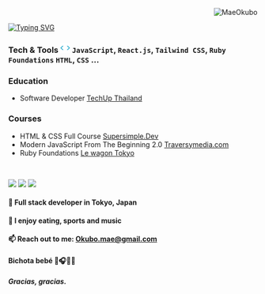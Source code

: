 <p align="right"> <img src="https://komarev.com/ghpvc/?username=Maeokubo&label=Profile%20views&color=70B26B&style=flat" alt="MaeOkubo" /> </p>

<p align="left">
<a href="https://github.com/drkostas">
    <img src="https://readme-typing-svg.demolab.com?font=geometric&size=19&color=55E34A&duration=2000&pause=100&multiline=true&width=600&height=80&lines=Hazuki+Okubo;Front-End+Junior;Learning+Full+Stack+Software+Development+💻;" alt="Typing SVG" />
</a>
    

    
### Tech & Tools <img src="https://github.com/Maeokubo/Maeokubo/blob/main/code.gif" height="20">  `JavaScript`, `React.js`, `Tailwind CSS`, `Ruby Foundations` `HTML`, `CSS` ...
### Education
-  Software Developer [TechUp Thailand](https://www.techupth.com)
### Courses
- HTML & CSS Full Course [Supersimple.Dev ](https://courses.supersimple.dev/certificates/qzbgzknxzv) 
- Modern JavaScript From The Beginning 2.0 [Traversymedia.com](https://www.traversymedia.com/modern-javascript-2-0) 
- Ruby Foundations [Le wagon Tokyo]() 
<br/>

[<img src="https://img.shields.io/badge/linkedin-%230077B5.svg?&style=for-the-badge&logo=linkedin&logoColor=white" />](https://www.linkedin.com/in/hazuki-okubo-8a8148262/)
[<img src="https://img.shields.io/badge/github-%2312100E.svg?&style=for-the-badge&logo=github&logoColor=white&color=black" />](https://github.com/Maeokubo)
[<img src="https://img.shields.io/badge/instagram-%2312100E.svg?&style=for-the-badge&logo=instagram&color=405DE6" />](https://instagram.com/okubo___?igshid=NzZlODBkYWE4Ng%3D%3D&utm_source=qr) 


#### 🏢 Full stack developer in Tokyo, Japan
#### 🔮 I enjoy eating, sports and music
#### 📫 Reach out to me: Okubo.mae@gmail.com
#### Bichota bebé 💯🎧💪🏼
##### Gracias, gracias.
